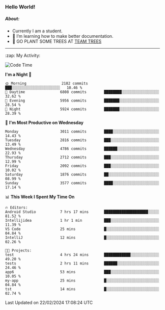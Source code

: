 ### Hello World!

##### About:
- Currently I am a student.
- 🌱 I’m learning how to make better documentation.
- 🌱 GO PLANT SOME TREES AT [TEAM TREES](https://teamtrees.org/)

---
  <summary>:zap: My Activity:</summary>
  
<!--START_SECTION:waka-->
![Code Time](http://img.shields.io/badge/Code%20Time-1%2C290%20hrs%2048%20mins-blue)

**I'm a Night 🦉** 

```text
🌞 Morning                2182 commits        ███░░░░░░░░░░░░░░░░░░░░░░   10.46 % 
🌆 Daytime                6808 commits        ████████░░░░░░░░░░░░░░░░░   32.62 % 
🌃 Evening                5956 commits        ███████░░░░░░░░░░░░░░░░░░   28.54 % 
🌙 Night                  5924 commits        ███████░░░░░░░░░░░░░░░░░░   28.39 % 
```
📅 **I'm Most Productive on Wednesday** 

```text
Monday                   3011 commits        ████░░░░░░░░░░░░░░░░░░░░░   14.43 % 
Tuesday                  2816 commits        ███░░░░░░░░░░░░░░░░░░░░░░   13.49 % 
Wednesday                4786 commits        ██████░░░░░░░░░░░░░░░░░░░   22.93 % 
Thursday                 2712 commits        ███░░░░░░░░░░░░░░░░░░░░░░   12.99 % 
Friday                   2092 commits        ███░░░░░░░░░░░░░░░░░░░░░░   10.02 % 
Saturday                 1876 commits        ██░░░░░░░░░░░░░░░░░░░░░░░   08.99 % 
Sunday                   3577 commits        ████░░░░░░░░░░░░░░░░░░░░░   17.14 % 
```


📊 **This Week I Spent My Time On** 

```text
🔥 Editors: 
Android Studio           7 hrs 17 mins       ████████████████████░░░░░   81.52 % 
Intellijidea             1 hr 1 min          ███░░░░░░░░░░░░░░░░░░░░░░   11.39 % 
VS Code                  25 mins             █░░░░░░░░░░░░░░░░░░░░░░░░   04.84 % 
IntelliJ                 12 mins             █░░░░░░░░░░░░░░░░░░░░░░░░   02.26 % 

🐱‍💻 Projects: 
test                     4 hrs 24 mins       ████████████░░░░░░░░░░░░░   49.20 % 
tests                    2 hrs 11 mins       ██████░░░░░░░░░░░░░░░░░░░   24.46 % 
app6                     53 mins             ███░░░░░░░░░░░░░░░░░░░░░░   10.05 % 
my-app                   25 mins             █░░░░░░░░░░░░░░░░░░░░░░░░   04.84 % 
tst                      14 mins             █░░░░░░░░░░░░░░░░░░░░░░░░   02.74 % 
```


 Last Updated on 22/02/2024 17:08:24 UTC
<!--END_SECTION:waka-->
